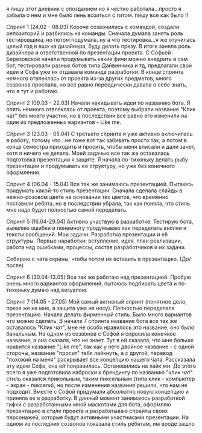 я пишу этот дневник с опозданием но я честно работала...просто я забыла о нем и мне было лень возиться с гитом. пишу все как было !!

Спринт 1
(24.02 - 08.03)
Короче созвонились с командой, создали репозиторий и разбились на команды. Сначала думала занять роль тестировщика, но потом подумала..ну а что тестировка...я же отучилась целый год в вшэ на дизайнера, буду делать презу. В итоге заняла роль дизайнера и ответственной по презентации проекта.
С Софьей Березовской начали продумывать какие фичи можно внедрить в сам бот, тестировали разных ботов типа Дайвинчика и тд, предлагали свои идеи и Софа уже их отдавала команде разработки.
В конце спринта немного отвлеклась от проекта из-за других предметов, много созвонов проспала, но все равно переодически давала о себе знать, что я тут и работаю.

Спринт 2
(09.03 - 22.03)
Начали накидывать идеи по названию бота. Я опять немного отвлеклась от проекта, поэтому выбрали название "Клик чат" без моего участия, но в последствии все равно его изменили на один из предложенных вариантов - Like me. 

Спринт 3
(23.03 - 05.04)
С третьего спринта я уже активно включилась в работу, потому что...не гоже вот так забивать просто так, а потом в конце семестра приходить и просить, чтобы меня вписали и дали зачет, хотя я ничего не делала. 
Моей задачью все так же оставалась подготовка презентации к защите. Я начала по-тихоньку делать рыбу презентации и продумывать ее структуру, но уже без конечного оформления. 

Спринт 4
(06.04 - 15.04)
Все так же занимаюсь презентацией. Пытаюсь придумать какой-то стиль презентации. Сначала сделала слайды в нежно-розовом цвете на основании тех цветов, что временно поставили ребята, но в последствии убрала, так как поняла, что стиль мне надо будет полностью самой переделать. 

Спринт 5
(16.04-29.04)
Активно участвую в разработке. Тестирую бота, выявляю ошибки и понемногу продумываю как переделать кнопки и тексты сообщений. 
Мои задачи:
Разработка презентации и её структуры. 
Первые наработки: вступление, идея, план реализации,  работа над ошибками, процессы, состав разработчиков и их задачи.

Собираю с чата скрины, чтобы потом их вставить в презентацию. (До/после)

Спринт 6
(30.04-13.05)
Все так же работаю над презентацией. Пробую очень много вариантов оформлений, пытаюсь подбирать цвета и по-тихоньку думаю над визуалом. 

Спринт 7
(14.05 - 27.05)
Мой самый активный спринт (понятное дело, преза же на мне, а защита уже на носу). Полностью переделала презентацию. Начала делать фирменный стиль. Было много вариантов что можно сделать. В начале 7 спринта название бота все так же оставалось "Клик чат", мне не особо нравилось это название, оно было банальным. На одном из созвонов с Софой я спросила конечное название, а она сказала, что не знает. Тут я ей сказала, что мне больше нравится название "Like me", так как у него двойное название - с одной стороны, название "просит" тебя лайкнуть, а с другой, перевод "похожий на меня" раскрывает все концепцию нашего чата. Рассказала эту идею Софе, она ей понравилась. Остановились на лайк ми. До этого всего я уже подготовила наброски к брендингу по названию "клик чат". стиль оказался прикольным, таким пиксельным (типа клик - компьютер - экран - пиксели), но после изменения названия решили, что нам не подходит. Вместе с Софой придумали абсолютно  новую концепцию и приняла ее в разработку.
В данный момент занимаюсь разработкой гифки с разработанными мной маскотами для бота, оформляю презентацию в стиле проекта и разрабатываю спрайты своих персонажей, которые будут активными участниками презентации. 
На одном из последних созвонов показала стиль ребятам, им вроде зашло
